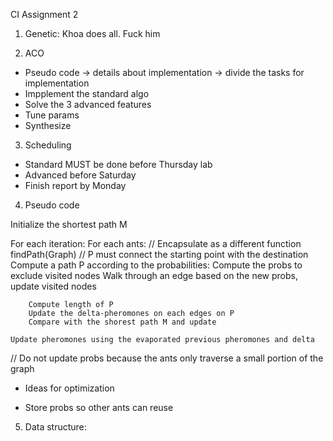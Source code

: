 CI Assignment 2

1. Genetic: Khoa does all. Fuck him

2. ACO
- Pseudo code -> details about implementation -> divide the tasks for implementation
- Impplement the standard algo 
- Solve the 3 advanced features 
- Tune params
- Synthesize 

3. Scheduling
- Standard MUST be done before Thursday lab 
- Advanced before Saturday
- Finish report by Monday


4. Pseudo code

Initialize the shortest path M

For each iteration:
	For each ants:
		// Encapsulate as a different function findPath(Graph)
		// P must connect the starting point with the destination
		Compute a path P according to the probabilities:
			Compute the probs to exclude visited nodes
			Walk through an edge based on the new probs, update visited nodes

		Compute length of P
		Update the delta-pheromones on each edges on P
		Compare with the shorest path M and update 

	Update pheromones using the evaporated previous pheromones and delta 

//  Do not update probs because the ants only traverse a small portion of the graph 

* Ideas for optimization
- Store probs so other ants can reuse 

5. Data structure:


